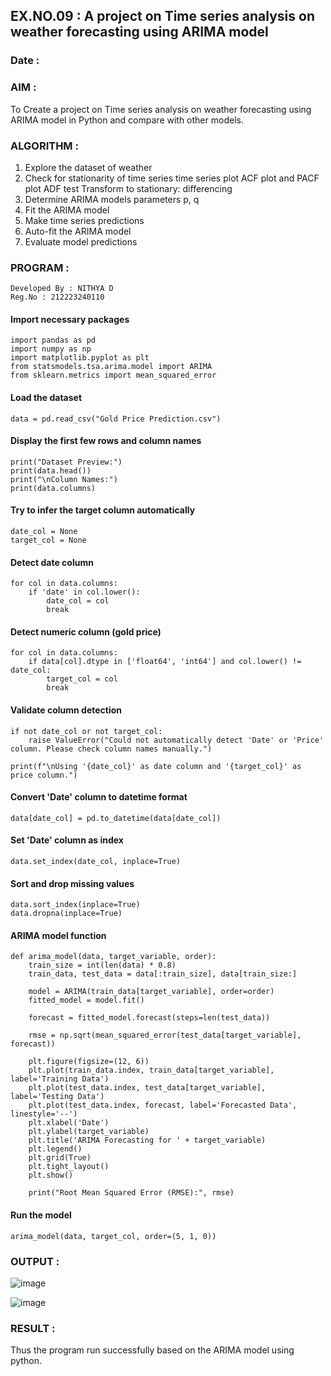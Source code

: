 ## EX.NO.09 : A project on Time series analysis on weather forecasting using ARIMA model
### Date : 
### AIM : 
To Create a project on Time series analysis on weather forecasting using ARIMA model in  Python and compare with other models.

### ALGORITHM : 
1. Explore the dataset of weather
2. Check for stationarity of time series time series plot ACF plot and PACF plot ADF test Transform to stationary: differencing
3. Determine ARIMA models parameters p, q
4. Fit the ARIMA model
5. Make time series predictions
6. Auto-fit the ARIMA model
7. Evaluate model predictions

### PROGRAM :
```
Developed By : NITHYA D
Reg.No : 212223240110
```
#### Import necessary packages
```
import pandas as pd
import numpy as np
import matplotlib.pyplot as plt
from statsmodels.tsa.arima.model import ARIMA
from sklearn.metrics import mean_squared_error
```
#### Load the dataset
```
data = pd.read_csv("Gold Price Prediction.csv")
```
#### Display the first few rows and column names
```
print("Dataset Preview:")
print(data.head())
print("\nColumn Names:")
print(data.columns)
```
#### Try to infer the target column automatically
```
date_col = None
target_col = None
```
#### Detect date column
```
for col in data.columns:
    if 'date' in col.lower():
        date_col = col
        break
```
#### Detect numeric column (gold price)
```
for col in data.columns:
    if data[col].dtype in ['float64', 'int64'] and col.lower() != date_col:
        target_col = col
        break
```
#### Validate column detection
```
if not date_col or not target_col:
    raise ValueError("Could not automatically detect 'Date' or 'Price' column. Please check column names manually.")

print(f"\nUsing '{date_col}' as date column and '{target_col}' as price column.")
```
#### Convert 'Date' column to datetime format
```
data[date_col] = pd.to_datetime(data[date_col])
```
#### Set 'Date' column as index
```
data.set_index(date_col, inplace=True)
```
#### Sort and drop missing values
```
data.sort_index(inplace=True)
data.dropna(inplace=True)
```
#### ARIMA model function
```
def arima_model(data, target_variable, order):
    train_size = int(len(data) * 0.8)
    train_data, test_data = data[:train_size], data[train_size:]

    model = ARIMA(train_data[target_variable], order=order)
    fitted_model = model.fit()

    forecast = fitted_model.forecast(steps=len(test_data))

    rmse = np.sqrt(mean_squared_error(test_data[target_variable], forecast))

    plt.figure(figsize=(12, 6))
    plt.plot(train_data.index, train_data[target_variable], label='Training Data')
    plt.plot(test_data.index, test_data[target_variable], label='Testing Data')
    plt.plot(test_data.index, forecast, label='Forecasted Data', linestyle='--')
    plt.xlabel('Date')
    plt.ylabel(target_variable)
    plt.title('ARIMA Forecasting for ' + target_variable)
    plt.legend()
    plt.grid(True)
    plt.tight_layout()
    plt.show()

    print("Root Mean Squared Error (RMSE):", rmse)
```
#### Run the model
```
arima_model(data, target_col, order=(5, 1, 0))
```

### OUTPUT :
![image](https://github.com/user-attachments/assets/c0f82813-a86a-46de-a359-b058e7af7530)

![image](https://github.com/user-attachments/assets/b2410272-a092-4c4e-b57f-448b965addd0)

### RESULT :
Thus the program run successfully based on the ARIMA model using python.
